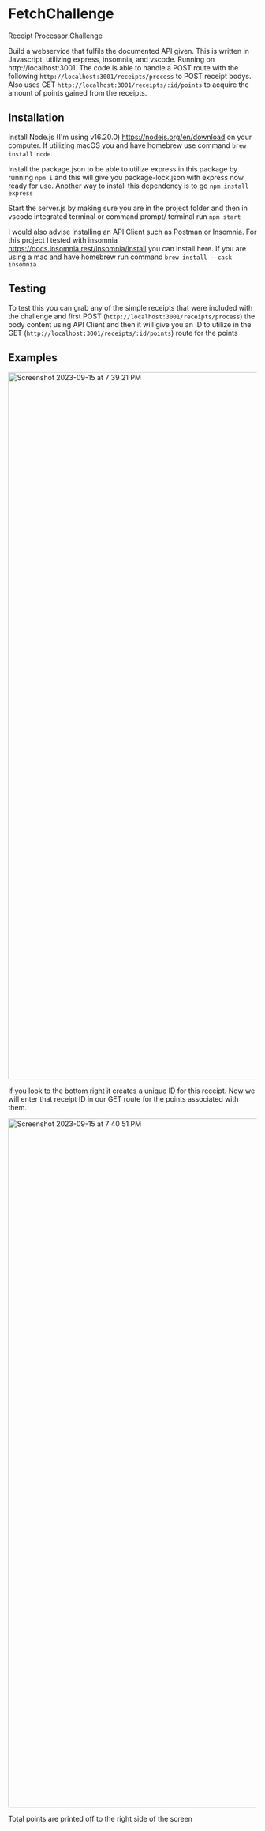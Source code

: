 # FetchChallenge

Receipt Processor Challenge

Build a webservice that fulfils the documented API given. This is written in Javascript, utilizing express, insomnia, and vscode. Running on http://localhost:3001. The code is able to handle a POST route with the following `http://localhost:3001/receipts/process` to POST receipt bodys. Also uses GET `http://localhost:3001/receipts/:id/points` to acquire the amount of points gained from the receipts.

## Installation

Install Node.js (I'm using v16.20.0) https://nodejs.org/en/download on your computer. If utilizing macOS you and have homebrew use command `brew install node`. 

Install the package.json to be able to utilize express in this package by running `npm i` and this will give you package-lock.json with express now ready for use. Another way to install this dependency is to go `npm install express` 

Start the server.js by making sure you are in the project folder and then in vscode integrated terminal or command prompt/ terminal run `npm start` 

I would also advise installing an API Client such as Postman or Insomnia. For this project I tested with insomnia https://docs.insomnia.rest/insomnia/install you can install here. If you are using a mac and have homebrew run command `brew install --cask insomnia`

## Testing

To test this you can grab any of the simple receipts that were included with the challenge and first POST (`http://localhost:3001/receipts/process`) the body content using API Client and then it will give you an ID to utilize in the GET (`http://localhost:3001/receipts/:id/points`) route for the points 

## Examples 


<img width="1432" alt="Screenshot 2023-09-15 at 7 39 21 PM" src="https://github.com/jxhudson/FetchChallenge/assets/125466051/d06e8b14-470d-4b03-acba-00fc5c724d25">

If you look to the bottom right it creates a unique ID for this receipt. Now we will enter that receipt ID in our GET route for the points associated with them.


<img width="1395" alt="Screenshot 2023-09-15 at 7 40 51 PM" src="https://github.com/jxhudson/FetchChallenge/assets/125466051/12b8d032-e958-4c5c-bf30-e5e289bd8ae1">

Total points are printed off to the right side of the screen
